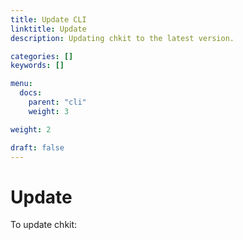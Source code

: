 ```yaml
---
title: Update CLI
linktitle: Update
description: Updating chkit to the latest version.

categories: []
keywords: []

menu:
  docs:
    parent: "cli"
    weight: 3

weight: 2

draft: false
---
```


# Update

To update chkit:
